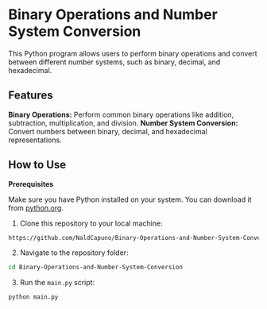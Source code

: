 # Binary Operations and Number System Conversion
This Python program allows users to perform binary operations and convert between different number systems, such as binary, decimal, and hexadecimal.

## Features
**Binary Operations:** Perform common binary operations like addition, subtraction, multiplication, and division.
**Number System Conversion:** Convert numbers between binary, decimal, and hexadecimal representations.

## How to Use
**Prerequisites**

Make sure you have Python installed on your system. You can download it from [python.org](www.python.org).

1. Clone this repository to your local machine:
```bash
https://github.com/NaldCapuno/Binary-Operations-and-Number-System-Conversion.git
```

2. Navigate to the repository folder:
```bash
cd Binary-Operations-and-Number-System-Conversion
```

3. Run the `main.py` script:
```bash
python main.py
```
